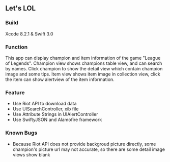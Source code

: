 ## Let's LOL

### Build
Xcode 8.2.1 & Swift 3.0

### Function
This app can display champion and item information of the game "League of Legends".
Champion view shows champions table view, and can search by names. Click champion to show the detail view which contain champion image and some tips.
Item view shows item image in collection view, click the item can show alertview of the item information.

### Feature
- Use Riot API to download data
- Use UISearchController, xib file
- Use Attribute Strings in UIAlertController
- Use SwiftyJSON and Alamofire framework


### Known Bugs
- Because Riot API does not provide backgroud picture directly, some champion's picture url may not accurate, so there are some detail image views show blank

